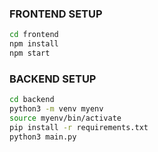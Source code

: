 ### FRONTEND SETUP
 
```bash
cd frontend
npm install
npm start
```

### BACKEND SETUP
```bash
cd backend
python3 -m venv myenv
source myenv/bin/activate
pip install -r requirements.txt
python3 main.py
```